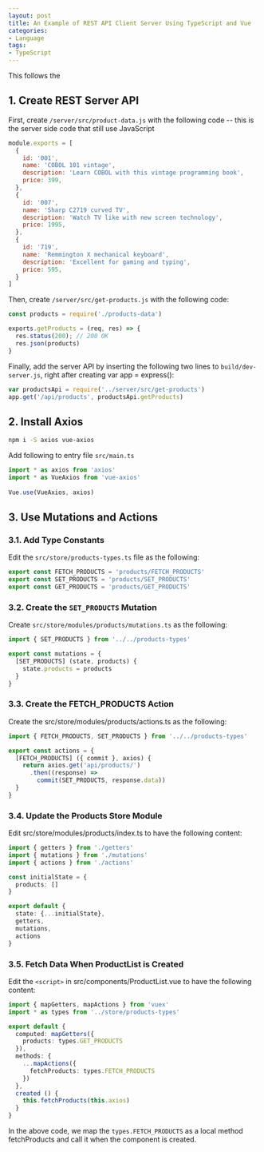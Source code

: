 ```yaml
---
layout: post
title: An Example of REST API Client Server Using TypeScript and Vue 
categories:
- Language
tags:
- TypeScript
---
```


This follows the 

## 1. Create REST Server API
First, create `/server/src/product-data.js` with the following code -- this is the server side code that still use JavaScript

```js
module.exports = [
  {
    id: '001',
    name: 'COBOL 101 vintage',
    description: 'Learn COBOL with this vintage programming book',
    price: 399,
  },
  {
    id: '007',
    name: 'Sharp C2719 curved TV',
    description: 'Watch TV like with new screen technology',
    price: 1995,
  },
  {
    id: '719',
    name: 'Remmington X mechanical keyboard',
    description: 'Excellent for gaming and typing',
    price: 595,
  }
]
```

Then, create `/server/src/get-products.js` with the following code:

```js
const products = require('./products-data')

exports.getProducts = (req, res) => {
  res.status(200); // 200 OK
  res.json(products)
}
```

Finally, add the server API by inserting the following two lines to `build/dev-server.js`, right after creating var app = express():

```js
var productsApi = require('../server/src/get-products')
app.get('/api/products', productsApi.getProducts)
```

## 2. Install Axios

```sh
npm i -S axios vue-axios
```

Add following to entry file `src/main.ts`

```ts
import * as axios from 'axios'
import * as VueAxios from 'vue-axios'
 
Vue.use(VueAxios, axios)
```

## 3. Use Mutations and Actions

### 3.1. Add Type Constants

Edit the `src/store/products-types.ts` file as the following:

```ts
export const FETCH_PRODUCTS = 'products/FETCH_PRODUCTS'
export const SET_PRODUCTS = 'products/SET_PRODUCTS'
export const GET_PRODUCTS = 'products/GET_PRODUCTS'
```

### 3.2. Create the `SET_PRODUCTS` Mutation

Create `src/store/modules/products/mutations.ts` as the following:

```ts
import { SET_PRODUCTS } from '../../products-types'

export const mutations = {
  [SET_PRODUCTS] (state, products) {
    state.products = products
  }
}
```

### 3.3. Create the FETCH_PRODUCTS Action

Create the src/store/modules/products/actions.ts as the following:

```ts
import { FETCH_PRODUCTS, SET_PRODUCTS } from '../../products-types'

export const actions = {
  [FETCH_PRODUCTS] ({ commit }, axios) {
    return axios.get('api/products/')
      .then((response) => 
        commit(SET_PRODUCTS, response.data))
  }
}
```

### 3.4. Update the Products Store Module

Edit src/store/modules/products/index.ts to have the following content:

```ts
import { getters } from './getters'
import { mutations } from './mutations'
import { actions } from './actions'

const initialState = {
  products: []
}

export default {
  state: {...initialState},
  getters,
  mutations,
  actions
}
```

### 3.5. Fetch Data When ProductList is Created

Edit the `<script>` in src/components/ProductList.vue to have the following content:

```ts
import { mapGetters, mapActions } from 'vuex'
import * as types from '../store/products-types'

export default {
  computed: mapGetters({
    products: types.GET_PRODUCTS
  }),
  methods: {
    ...mapActions({
      fetchProducts: types.FETCH_PRODUCTS
    })
  },
  created () {
    this.fetchProducts(this.axios)
  }
}
```

In the above code, we map the `types.FETCH_PRODUCTS` as a local method fetchProducts and call it when the component is created.